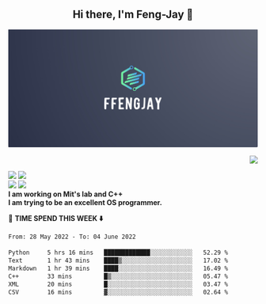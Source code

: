 <h2 align="center"> Hi there, I'm Feng-Jay 👋 </h2>  

![](https://github.com/Feng-Jay/DataStruct/blob/master/Image/1.png)  

<img align="right" src="https://github-readme-stats.vercel.app/api?username=Feng-Jay&show_icons=true&icon_color=CE1D2D&text_color=718096&bg_color=ffffff&hide_title=true" />


&emsp;

![](https://visitor-badge.glitch.me/badge?page_id=Feng-Jay.readme)
![](https://img.shields.io/badge/Concentrate-Cpp-blue)  
![](https://img.shields.io/badge/Rust-primer-orange)
![](https://img.shields.io/badge/Target-OS-9cf)  
**I am working on Mit's lab and C++**  
**I am trying to be an excellent OS programmer.**  


📘 **TIME SPEND THIS WEEK ⬇️**
<!--START_SECTION:waka-->

```text
From: 28 May 2022 - To: 04 June 2022

Python     5 hrs 16 mins   █████████████░░░░░░░░░░░░   52.29 %
Text       1 hr 43 mins    ████▒░░░░░░░░░░░░░░░░░░░░   17.02 %
Markdown   1 hr 39 mins    ████░░░░░░░░░░░░░░░░░░░░░   16.49 %
C++        33 mins         █▒░░░░░░░░░░░░░░░░░░░░░░░   05.47 %
XML        20 mins         █░░░░░░░░░░░░░░░░░░░░░░░░   03.47 %
CSV        16 mins         ▓░░░░░░░░░░░░░░░░░░░░░░░░   02.64 %
```

<!--END_SECTION:waka-->
